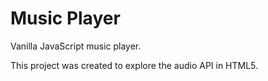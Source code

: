 # Music Player

Vanilla JavaScript music player.

This project was created to explore the audio API in HTML5.
